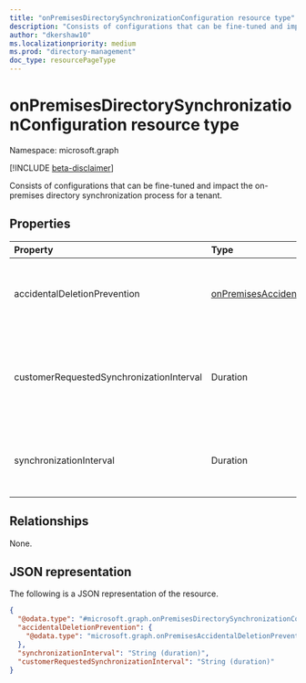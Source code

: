 ```yaml
---
title: "onPremisesDirectorySynchronizationConfiguration resource type"
description: "Consists of configurations that can be fine-tuned and impact the on-premises directory synchronization process for a tenant."
author: "dkershaw10"
ms.localizationpriority: medium
ms.prod: "directory-management"
doc_type: resourcePageType
---
```


# onPremisesDirectorySynchronizationConfiguration resource type

Namespace: microsoft.graph

[!INCLUDE [beta-disclaimer](../../includes/beta-disclaimer.md)]

Consists of configurations that can be fine-tuned and impact the on-premises directory synchronization process for a tenant.

## Properties

| Property                                 | Type                                                                                             | Description                                                                            |
| :--------------------------------------- | :----------------------------------------------------------------------------------------------- | :------------------------------------------------------------------------------------- |
| accidentalDeletionPrevention             | [onPremisesAccidentalDeletionPrevention](../resources/onpremisesaccidentaldeletionprevention.md) | Contains the accidental deletion prevention configuration for a tenant.                |
| customerRequestedSynchronizationInterval | Duration                                                                                         | Interval of time that the customer requested the sync client waits between sync cycles. |
| synchronizationInterval                  | Duration                                                                                         | Interval of time the sync client should honor between sync cycles                      |

## Relationships

None.

## JSON representation

The following is a JSON representation of the resource.
<!-- {
  "blockType": "resource",
  "@odata.type": "microsoft.graph.onPremisesDirectorySynchronizationConfiguration"
}
-->
``` json
{
  "@odata.type": "#microsoft.graph.onPremisesDirectorySynchronizationConfiguration",
  "accidentalDeletionPrevention": {
    "@odata.type": "microsoft.graph.onPremisesAccidentalDeletionPrevention"
  },
  "synchronizationInterval": "String (duration)",
  "customerRequestedSynchronizationInterval": "String (duration)"
}
```